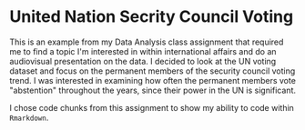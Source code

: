 # United Nation Secrity Council Voting

This is an example from my Data Analysis class assignment that required me to find a topic I'm interested in within international affairs and do an audiovisual presentation on the data. I decided to look at the UN voting dataset and focus on the permanent members of the security council voting trend. I was interested in examining how often the permanent members vote "abstention" throughout the years, since their power in the UN is significant. 

I chose code chunks from this assignment to show my ability to code within `Rmarkdown`.

